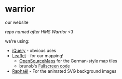 warrior
=======

our website

*repo named after HMS Warrior <3*

we're using:

+ [jQuery](http://jquery.com/) - obvious uses
+ [Leaflet](http://leafletjs.com/) - for our mapping! 
    + [OpenSourceMaps](http://www.openstreetmap.org/) for the German-style map tiles
    + brunob's [Fullscreen code](https://github.com/brunob/leaflet.fullscreen)
+ [Raphaël](http://raphaeljs.com/) - For the animated SVG background images
